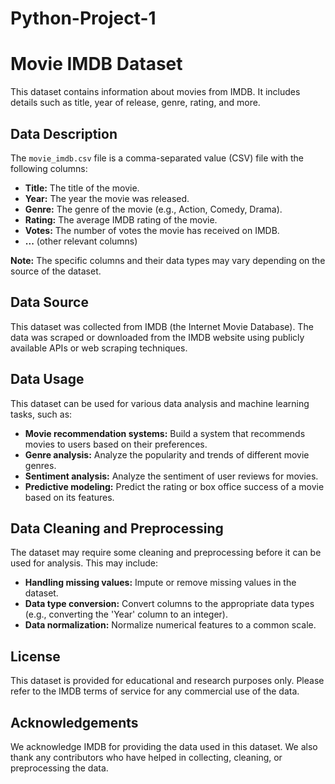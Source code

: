 # Python-Project-1
# Movie IMDB Dataset

This dataset contains information about movies from IMDB. It includes details such as title, year of release, genre, rating, and more.

## Data Description

The `movie_imdb.csv` file is a comma-separated value (CSV) file with the following columns:

* **Title:** The title of the movie.
* **Year:** The year the movie was released.
* **Genre:** The genre of the movie (e.g., Action, Comedy, Drama).
* **Rating:** The average IMDB rating of the movie.
* **Votes:** The number of votes the movie has received on IMDB.
* **...** (other relevant columns)

**Note:** The specific columns and their data types may vary depending on the source of the dataset.

## Data Source

This dataset was collected from IMDB (the Internet Movie Database). The data was scraped or downloaded from the IMDB website using publicly available APIs or web scraping techniques.

## Data Usage

This dataset can be used for various data analysis and machine learning tasks, such as:

* **Movie recommendation systems:** Build a system that recommends movies to users based on their preferences.
* **Genre analysis:** Analyze the popularity and trends of different movie genres.
* **Sentiment analysis:** Analyze the sentiment of user reviews for movies.
* **Predictive modeling:** Predict the rating or box office success of a movie based on its features.

## Data Cleaning and Preprocessing

The dataset may require some cleaning and preprocessing before it can be used for analysis. This may include:

* **Handling missing values:** Impute or remove missing values in the dataset.
* **Data type conversion:** Convert columns to the appropriate data types (e.g., converting the 'Year' column to an integer).
* **Data normalization:** Normalize numerical features to a common scale.

## License

This dataset is provided for educational and research purposes only. Please refer to the IMDB terms of service for any commercial use of the data.

## Acknowledgements

We acknowledge IMDB for providing the data used in this dataset. We also thank any contributors who have helped in collecting, cleaning, or preprocessing the data.
